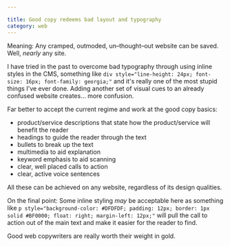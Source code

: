 ```yaml
---

title: Good copy redeems bad layout and typography
category: web
---
```


Meaning: Any cramped, outmoded, un–thought–out website can be saved. Well, _nearly_ any site.

I have tried in the past to overcome bad typography through using inline styles in the CMS, something like `div style="line-height: 24px; font-size: 16px; font-family: georgia;"` and it's really one of the most stupid things I've ever done. Adding another set of visual cues to an already confused website creates… more confusion.

Far better to accept the current regime and work at the good copy basics:

- product/service descriptions that state how the product/service will benefit the reader
- headings to guide the reader through the text
- bullets to break up the text
- multimedia to aid explanation
- keyword emphasis to aid scanning
- clear, well placed calls to action
- clear, active voice sentences


All these can be achieved on any website, regardless of its design qualities.

On the final point: Some inline styling _may_ be acceptable here as something like `p style="background-color: #DFDFDF; padding: 12px; border: 1px solid #BF0000; float: right; margin-left: 12px;"` will pull the call to action out of the main text and make it easier for the reader to find.

Good web copywriters are really worth their weight in gold.

